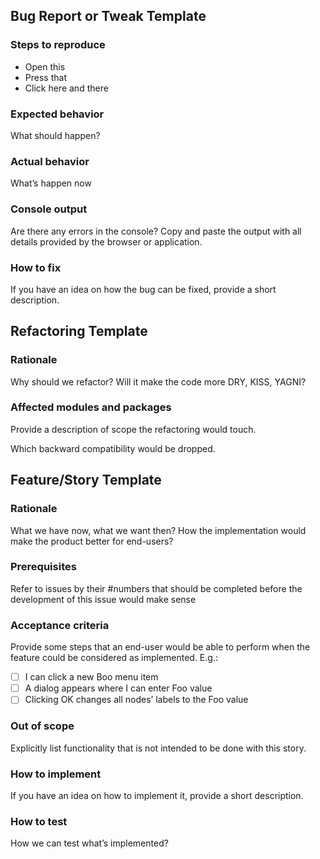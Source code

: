 <!-- Choose one of the templates below -->

## Bug Report or Tweak Template <!-- Delete the header -->

### Steps to reproduce

- Open this
- Press that
- Click here and there

### Expected behavior

What should happen?

### Actual behavior

What’s happen now

### Console output

Are there any errors in the console? Copy and paste the output
with all details provided by the browser or application.

### How to fix

If you have an idea on how the bug can be fixed, provide a short
description.



## Refactoring Template <!-- Delete the header -->

### Rationale

Why should we refactor? Will it make the code more DRY, KISS, YAGNI?

### Affected modules and packages

Provide a description of scope the refactoring would touch.

Which backward compatibility would be dropped.



## Feature/Story Template <!-- Delete the header -->

### Rationale

What we have now, what we want then? How the implementation would
make the product better for end-users?

### Prerequisites

Refer to issues by their #numbers that should be completed before
the development of this issue would make sense

### Acceptance criteria

Provide some steps that an end-user would be able to perform when
the feature could be considered as implemented. E.g.:

- [ ] I can click a new Boo menu item
- [ ] A dialog appears where I can enter Foo value
- [ ] Clicking OK changes all nodes’ labels to the Foo value

### Out of scope

Explicitly list functionality that is not intended to be done with this story.

### How to implement

If you have an idea on how to implement it, provide a short
description.

### How to test

How we can test what’s implemented?
